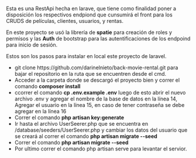 <p>Esta es una RestApi hecha en larave, que tiene como finalidad poner a disposición los respectivos endpiond que cunsumirá el front para los CRUDS de películas, clientes, usuarios, y rentas.</p>
<p>En este proyecto se usó la librería de <strong>spatie</strong> para creación de roles y permisos y las <strong>Auth</strong> de bootstrap para las autentificaciones de los endpoind para inicio de sesión.</p>
<p>Estos son los pasos para instalar en local este proyecto de laravel.</p>
<ul>
    <li>git clone https://github.com/darinelnieto/back-movie-rental.git para bajar el repositorio en la ruta que se encuentren desde el cmd.</li>
    <li>Acceder a la carpeta donde se descargó el proyecto bien y correr el comando <strong>composer install</strong></li>
    <li>ccorrer el comando <strong>cp .env.example .env</strong> luego de esto abrir el nuevo archivo .env y agregar el nombre de la base de datos en la línea 14, Agregar el usuario en la línea 15, en caso de tener contraseña se debe agregar en la línea 16</li>
    <li>Correr el comando <strong>php artisan key:generate</strong></li>
    <li>Ir hasta el archivo UserSeerer.php que se encuentra en /database/seeders/UserSeerer.php y cambiar los datos del usuario que se creará al correr el comando <strong>php artisan migrate --seed</strong></li>
    <li>Correr el comando <strong>php artisan migrate --seed</strong></li>
    <li>Por ultimo correr el comando <stron>php artisan serve</strong> para levantar el servior.</li>
</ul>